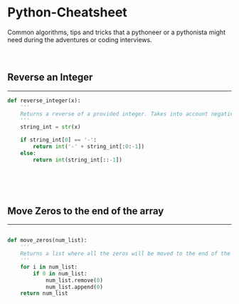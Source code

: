 # Python-Cheatsheet
Common algorithms, tips and tricks that a pythoneer or a pythonista might need during the adventures or coding interviews.
<br/><br/><br/>
## Reverse an Integer
---

```python
def reverse_integer(x):
    '''
    Returns a reverse of a provided integer. Takes into account negative numbers as well.
    '''
    string_int = str(x)

    if string_int[0] == '-':
        return int('-' + string_int[:0:-1])
    else:
        return int(string_int[::-1])
```
<br/><br/><br/>
## Move Zeros to the end of the array
---

```python

def move_zeros(num_list):
    '''
    Returns a list where all the zeros will be moved to the end of the list.
    '''
    for i in num_list:
        if 0 in num_list:
            num_list.remove(0)
            num_list.append(0)
    return num_list
```
